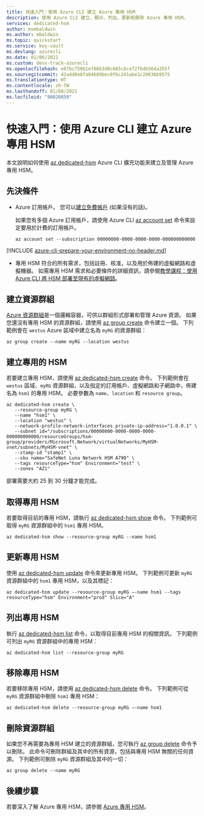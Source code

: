 ```yaml
---
title: 快速入門：使用 Azure CLI 建立 Azure 專用 HSM
description: 使用 Azure CLI 建立、顯示、列出、更新和刪除 Azure 專用 HSM。
services: dedicated-hsm
author: msmbaldwin
ms.author: mbaldwin
ms.topic: quickstart
ms.service: key-vault
ms.devlang: azurecli
ms.date: 01/06/2021
ms.custom: devx-track-azurecli
ms.openlocfilehash: e07bc758b1ef86b3d8c605cbce72f6db564a355f
ms.sourcegitcommit: 42a4d0e8fa84609bec0f6c241abe1c20036b9575
ms.translationtype: HT
ms.contentlocale: zh-TW
ms.lasthandoff: 01/08/2021
ms.locfileid: "98020850"
---
```

# <a name="quickstart-create-an-azure-dedicated-hsm-by-using-the-azure-cli"></a>快速入門：使用 Azure CLI 建立 Azure 專用 HSM

本文說明如何使用 [az dedicated-hsm](/cli/azure/ext/hardware-security-modules/dedicated-hsm) Azure CLI 擴充功能來建立及管理 Azure 專用 HSM。

## <a name="prerequisites"></a>先決條件

- Azure 訂用帳戶。 您可以[建立免費帳戶](https://azure.microsoft.com/free/) (如果沒有的話)。
  
  如果您有多個 Azure 訂用帳戶，請使用 Azure CLI [az account set](/cli/azure/account#az_account_set) 命令來設定要用於計費的訂用帳戶。
  
  ```azurecli-interactive
  az account set --subscription 00000000-0000-0000-0000-000000000000
  ```
[!INCLUDE [azure-cli-prepare-your-environment-no-header.md](../../includes/azure-cli-prepare-your-environment-no-header.md)]  
  
- 專用 HSM 符合的所有需求，包括註冊、核准，以及用於佈建的虛擬網路和虛擬機器。 如需專用 HSM 需求和必要條件的詳細資訊，請參閱[教學課程：使用 Azure CLI 將 HSM 部署至現有的虛擬網路](tutorial-deploy-hsm-cli.md)。
  

## <a name="create-a-resource-group"></a>建立資源群組

[Azure 資源群組](../azure-resource-manager/management/overview.md)是一個邏輯容器，可供以群組形式部署和管理 Azure 資源。 如果您還沒有專用 HSM 的資源群組，請使用 [az group create](/cli/azure/group#az_group_create) 命令建立一個。 下列範例會在 `westus` Azure 區域中建立名為 `myRG` 的資源群組：

```azurecli-interactive
az group create --name myRG --location westus
```

## <a name="create-a-dedicated-hsm"></a>建立專用的 HSM

若要建立專用 HSM，請使用 [az dedicated-hsm create](/cli/azure/ext/hardware-security-modules/dedicated-hsm#ext_hardware_security_modules_az_dedicated_hsm_create) 命令。 下列範例會在 `westus` 區域、`myRG` 資源群組，以及指定的訂用帳戶、虛擬網路和子網路中，佈建名為 `hsm1` 的專用 HSM。 必要參數為 `name`、`location` 和 `resource group`。

```azurecli-interactive
az dedicated-hsm create \
   --resource-group myRG \
   --name "hsm1" \
   --location "westus" \
   --network-profile-network-interfaces private-ip-address="1.0.0.1" \
   --subnet id="/subscriptions/00000000-0000-0000-0000-000000000000/resourceGroups/hsm-group/providers/Microsoft.Network/virtualNetworks/MyHSM-vnet/subnets/MyHSM-vnet" \
   --stamp-id "stamp1" \
   --sku name="SafeNet Luna Network HSM A790" \
   --tags resourceType="hsm" Environment="test" \
   --zones "AZ1"
```

部署需要大約 25 到 30 分鐘才能完成。

## <a name="get-a-dedicated-hsm"></a>取得專用 HSM

若要取得目前的專用 HSM，請執行 [az dedicated-hsm show](/cli/azure/ext/hardware-security-modules/dedicated-hsm#ext_hardware_security_modules_az_dedicated_hsm_show) 命令。 下列範例可取得 `myRG` 資源群組中的 `hsm1` 專用 HSM。

```azurecli-interactive
az dedicated-hsm show --resource-group myRG --name hsm1
```

## <a name="update-a-dedicated-hsm"></a>更新專用 HSM

使用 [az dedicated-hsm update](/cli/azure/ext/hardware-security-modules/dedicated-hsm#ext_hardware_security_modules_az_dedicated_hsm_update) 命令來更新專用 HSM。 下列範例可更新 `myRG` 資源群組中的 `hsm1` 專用 HSM，以及其標記：

```azurecli-interactive
az dedicated-hsm update --resource-group myRG –-name hsm1 --tags resourceType="hsm" Environment="prod" Slice="A"
```

## <a name="list-dedicated-hsms"></a>列出專用 HSM

執行 [az dedicated-hsm list](/cli/azure/ext/hardware-security-modules/dedicated-hsm#ext_hardware_security_modules_az_dedicated_hsm_list) 命令，以取得目前專用 HSM 的相關資訊。 下列範例可列出 `myRG` 資源群組中的專用 HSM：

```azurecli-interactive
az dedicated-hsm list --resource-group myRG
```

## <a name="remove-a-dedicated-hsm"></a>移除專用 HSM

若要移除專用 HSM，請使用 [az dedicated-hsm delete](/cli/azure/ext/hardware-security-modules/dedicated-hsm#ext_hardware_security_modules_az_dedicated_hsm_delete) 命令。 下列範例可從 `myRG` 資源群組中刪除 `hsm1` 專用 HSM：

```azurecli-interactive
az dedicated-hsm delete --resource-group myRG –-name hsm1
```

## <a name="delete-the-resource-group"></a>刪除資源群組

如果您不再需要為專用 HSM 建立的資源群組，您可執行 [az group delete](/cli/azure/group#az_group_delete) 命令予以刪除。 此命令可刪除群組及其中的所有資源，包括與專用 HSM 無關的任何資源。 下列範例可刪除 `myRG` 資源群組及其中的一切：

```azurecli-interactive
az group delete --name myRG
```

## <a name="next-steps"></a>後續步驟

若要深入了解 Azure 專用 HSM，請參閱 [Azure 專用 HSM](overview.md)。
